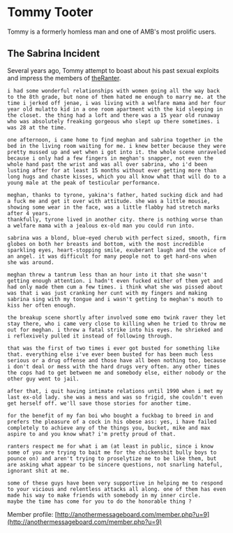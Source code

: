 # Tommy Tooter

Tommy is a formerly homless man and one of AMB's most prolific users. 

## The Sabrina Incident

Several years ago, Tommy attempt to boast about his past sexual exploits and impress the members of [theRanter](../theranter.md).

    i had some wonderful relationships with women going all the way back to the 8th grade, but none of them hated me enough to marry me. at the time i jerked off jenae, i was living with a welfare mama and her four year old mulatto kid in a one room apartment with the kid sleeping in the closet. the thing had a loft and there was a 15 year old runaway who was absolutely freaking gorgeous who slept up there sometimes. i was 28 at the time.

    one afternoon, i came home to find meghan and sabrina together in the bed in the living room waiting for me. i knew better because they were pretty mussed up and wet when i got into it. the whole scene unraveled because i only had a few fingers in meghan's snapper, not even the whole hand past the wrist and was all over sabrina, who i'd been lusting after for at least 15 months without ever getting more than long hugs and chaste kisses, which you all know what that will do to a young male at the peak of testicular performance. 

    meghan, thanks to tyrone, yakina's father, hated sucking dick and had a fuck me and get it over with attitude. she was a little mousie, showing some wear in the face, was a little flabby had stretch marks after 4 years. 
    thankfully, tyrone lived in another city. there is nothing worse than a welfare mama with a jealous ex-old man you could run into.

    sabrina was a blond, blue-eyed cherub with perfect sized, smooth, firm globes on both her breasts and bottom, with the most incredible sparkling eyes, heart-stopping smile, exuberant laugh and the voice of an angel. it was difficult for many people not to get hard-ons when she was around. 

    meghan threw a tantrum less than an hour into it that she wasn't getting enough attention. i hadn't even fucked either of them yet and had only made them cum a few times. i think what she was pissed about was that i was just cranking her cunt with my fingers and making sabrina sing with my tongue and i wasn't getting to meghan's mouth to kiss her often enough.

    the breakup scene shortly after involved some emo twink raver they let stay there, who i came very close to killing when he tried to throw me out for meghan. i threw a fatal strike into his eyes. he shrieked and i reflexively pulled it instead of following through. 

    that was the first of two times i ever got busted for something like that. everything else i've ever been busted for has been much less serious or a drug offense and those have all been nothing too, because i don't deal or mess with the hard drugs very often. any other times the cops had to get between me and somebody else, either nobody or the other guy went to jail. 

    after that, i quit having intimate relations until 1990 when i met my last ex-old lady. she was a mess and was so frigid, she couldn't even get herself off. we'll save those stories for another time.

    for the benefit of my fan boi who bought a fuckbag to breed in and prefers the pleasure of a cock in his obese ass: yes, i have failed completely to achieve any of the things you, bucket, mike and max aspire to and you know what? i'm pretty proud of that. 

    ranters respect me for what i am (at least in public, since i know some of you are trying to bait me for the chickenshit bully boys to pounce on) and aren't trying to proselytize me to be like them, but are asking what appear to be sincere questions, not snarling hateful, ignorant shit at me.

    some of these guys have been very supportive in helping me to respond to your vicious and relentless attacks all along. one of them has even made his way to make friends with somebody in my inner circle. 
    maybe the time has come for you to do the honorable thing ?

Member profile: [http://anothermessageboard.com/member.php?u=9](http://anothermessageboard.com/member.php?u=9)
